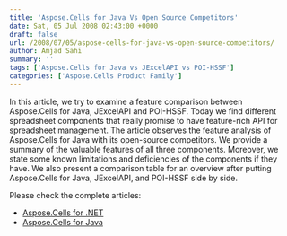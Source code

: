 ```yaml
---
title: 'Aspose.Cells for Java Vs Open Source Competitors'
date: Sat, 05 Jul 2008 02:43:00 +0000
draft: false
url: /2008/07/05/aspose-cells-for-java-vs-open-source-competitors/
author: Amjad Sahi
summary: ''
tags: ['Aspose.Cells for Java vs JExcelAPI vs POI-HSSF']
categories: ['Aspose.Cells Product Family']
---
```


In this article, we try to examine a feature comparison between Aspose.Cells for Java, JExcelAPI and POI-HSSF. Today we find different spreadsheet components that really promise to have feature-rich API for spreadsheet management. The article observes the feature analysis of Aspose.Cells for Java with its open-source competitors. We provide a summary of the valuable features of all three components. Moreover, we state some known limitations and deficiencies of the components if they have. We also present a comparison table for an overview after putting Aspose.Cells for Java, JExcelAPI, and POI-HSSF side by side.

Please check the complete articles:

*   [Aspose.Cells for .NET][1]
*   [Aspose.Cells for Java][2]




[1]: https://docs.aspose.com/display/cellsnet/Aspose.Cells+and+Competitors+Performance+Metrics+and+Benchmarks
[2]: https://docs.aspose.com/display/cellsjava/Aspose.Cells+for+Java+Vs+Open+Source+Competitors





